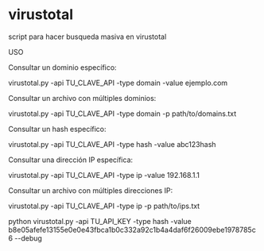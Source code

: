 # virustotal
script para hacer busqueda masiva en virustotal 

USO


Consultar un dominio específico:

virustotal.py -api TU_CLAVE_API -type domain -value ejemplo.com

Consultar un archivo con múltiples dominios:

virustotal.py -api TU_CLAVE_API -type domain -p path/to/domains.txt

Consultar un hash específico:

virustotal.py -api TU_CLAVE_API -type hash -value abc123hash

Consultar una dirección IP específica:

virustotal.py -api TU_CLAVE_API -type ip -value 192.168.1.1

Consultar un archivo con múltiples direcciones IP:

virustotal.py -api TU_CLAVE_API -type ip -p path/to/ips.txt

python virustotal.py -api TU_API_KEY -type hash -value b8e05afefe13155e0e0e43fbca1b0c332a92c1b4a4daf6f26009ebe1978785c6 --debug

